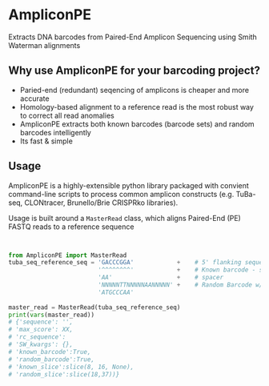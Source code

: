 # AmpliconPE
Extracts DNA barcodes from Paired-End Amplicon Sequencing using Smith Waterman alignments

## Why use AmpliconPE for your barcoding project?

* Paried-end (redundant) seqencing of amplicons is cheaper and more accurate
* Homology-based alignment to a reference read is the most robust way to correct all read anomalies 
* AmpliconPE extracts both known barcodes (barcode sets) and random barcodes intelligently
* Its fast & simple

## Usage

AmpliconPE is a highly-extensible python library packaged with convient command-line scripts to 
process common amplicon constructs (e.g. TuBa-seq, CLONtracer, Brunello/Brie CRISPRko libraries). 

Usage is built around a `MasterRead` class, which aligns Paired-End (PE) FASTQ reads to a reference
sequence

```python


from AmpliconPE import MasterRead
tuba_seq_reference_seq = 'GACCCGGA'            +    # 5' flanking sequence of double-barcode (8 nts is good)
                         '^^^^^^^^'            +    # Known barcode - specified by '^'
                         'AA'                  +    # spacer
                         'NNNNNTTNNNNNAANNNNN' +    # Random Barcode w/ spacers - specified by 'N'
                         'ATGCCCAA'
                       
master_read = MasterRead(tuba_seq_reference_seq)
print(vars(master_read))
# {'sequence': '', 
# 'max_score': XX, 
# 'rc_sequence': 
# 'SW_kwargs': {}, 
# 'known_barcode':True, 
# 'random_barcode':True, 
# 'known_slice':slice(8, 16, None),
# 'random_slice':slice(18,37))}
```
